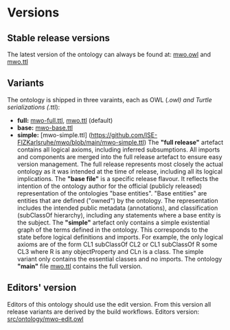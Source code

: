 # Versions

## Stable release versions
The latest version of the ontology can always be found at:
[mwo.owl](https://github.com/ISE-FIZKarlsruhe/mwo/blob/main/mwo.owl) and [mwo.ttl](https://raw.githubusercontent.com/ISE-FIZKarlsruhe/mwo/refs/heads/main/mwo.ttl)

## Variants
The ontology is shipped in three varaints, each as OWL (*.owl) and Turtle serializations (*.ttl):
* **full:** [mwo-full.ttl](https://github.com/ISE-FIZKarlsruhe/mwo/blob/main/mwo-full.ttl), [mwo.ttl](https://raw.githubusercontent.com/ISE-FIZKarlsruhe/mwo/refs/heads/main/mwo.ttl) (default)
* **base:** [mwo-base.ttl](https://github.com/ISE-FIZKarlsruhe/mwo/blob/main/mwo-base.ttl)
* **simple:** [mwo-simple.ttl] (https://github.com/ISE-FIZKarlsruhe/mwo/blob/main/mwo-simple.ttl)
The **"full release"** artefact contains all logical axioms, including inferred subsumptions. All imports and components are merged into the full release artefact to ensure easy version management. The full release represents most closely the actual ontology as it was intended at the time of release, including all its logical implications.
The **"base file"** is a specific release flavour. It reflects the intention of the ontology author for the official (publicly released) representation of the ontologies "base entities". "Base entities" are entities that are defined ("owned") by the ontology. The representation includes the intended public metadata (annotations), and classification (subClassOf hierarchy), including any statements where a base entity is the subject.
The **"simple"** artefact only contains a simple existential graph of the terms defined in the ontology. This corresponds to the state before logical definitions and imports. For example, the only logical axioms are of the form CL1 subClassOf CL2 or CL1 subClassOf R some CL3 where R is any objectProperty and CLn is a class. The simple variant only contains the essential classes and no imports.
The ontology **"main"** file [mwo.ttl](https://raw.githubusercontent.com/ISE-FIZKarlsruhe/mwo/refs/heads/main/mwo.ttl) contains the full version.

## Editors' version
Editors of this ontology should use the edit version. From this version all release variants are derived by the build workflows.
Editors version: [src/ontology/mwo-edit.owl](https://github.com/ISE-FIZKarlsruhe/mwo/blob/main/src/ontology/mwo-edit.owl)

